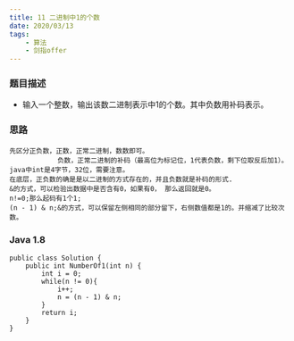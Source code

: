 ```yaml
---
title: 11 二进制中1的个数
date: 2020/03/13
tags: 
    - 算法
    - 剑指offer
---
```


### 题目描述

* 输入一个整数，输出该数二进制表示中1的个数。其中负数用补码表示。
<!-- more -->

### 思路
    先区分正负数，正数，正常二进制，数数即可。
                负数，正常二进制的补码（最高位为标记位，1代表负数，剩下位取反后加1）。java中int是4字节，32位，需要注意。
    在底层，正负数的确是是以二进制的方式存在的，并且负数就是补码的形式.
    &的方式，可以检验出数据中是否含有0，如果有0， 那么返回就是0。
    n!=0;那么起码有1个1;
    (n - 1) & n;&的方式，可以保留左侧相同的部分留下，右侧数值都是1的。并缩减了比较次数。
### Java 1.8

```
public class Solution {
    public int NumberOf1(int n) {
        int i = 0;
        while(n != 0){
            i++;
            n = (n - 1) & n;
        }
        return i;
    }
}
```
